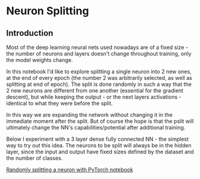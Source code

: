# Neuron Splitting
## Introduction
Most of the deep learning neural nets used nowadays are of a fixed size - the number of neurons and layers doesn't change throughout training, only the model weights change.

In this notebook I'd like to explore splitting a single neuron into 2 new ones, at the end of every epoch (the number 2 was arbitrarily selected, as well as splitting at end of epoch). The split is done randomly in such a way that the 2 new neurons are different from one another (essential for the gradient descent), but while keeping the output - or the next layers activations - identical to what they were before the split.

In this way we are expanding the network without changing it in the immediate moment after the split. But of course the hope is that the pslit will ultimately change the NN's capabilities/potential after additional training.

Below I experiment with a 3 layer dense fully connected NN - the simplest way to try out this idea. The neurons to be split will always be in the hidden layer, since the input and output have fixed sizes defined by the dataset and the number of classes.

[Randomly splitting a neuron with PyTorch notebook](https://nbviewer.jupyter.org/github/ilaiw/neuron-split/blob/main/neuron-split-2.ipynb)
